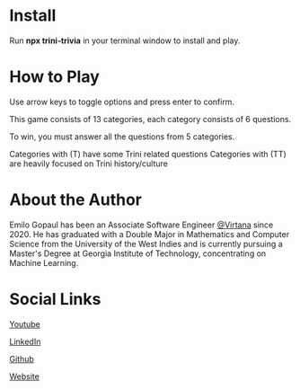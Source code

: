 # Install

Run __npx trini-trivia__ in your terminal window to install and play.


# How to Play

Use arrow keys to toggle options and press enter to confirm.

This game consists of 13 categories, each category consists of 6 questions.

To win, you must answer all the questions from 5 categories.

Categories with (T) have some Trini related questions
Categories with (TT) are heavily focused on Trini history/culture
# About the Author

Emilo Gopaul has been an Associate Software Engineer [@Virtana](https://www.virtanatech.com/) since 2020. He has graduated with a Double Major in Mathematics and Computer Science
from the University of the West Indies and is currently pursuing a Master's Degree at Georgia Institute of Technology, concentrating on Machine Learning.

# Social Links

[Youtube](https://www.youtube.com/channel/UCLdUmrSopaV5wYIuuercITQ)

[LinkedIn](https://www.linkedin.com/in/emilo-gopaul-9246201aa/)

[Github](https://github.com/Emilo74)

[Website](https://emilo74.github.io/)
